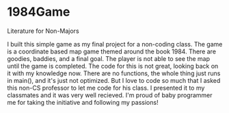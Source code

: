 # 1984Game

Literature for Non-Majors


I built this simple game as my final project for a non-coding class. The game is a coordinate based map game themed around the book 1984. There are goodies, baddies, and a final goal. The player is not able to see the map until the game is completed. The code for this is not great, looking back on it with my knowledge now. There are no functions, the whole thing just runs in main(), and it's just not optimized. But I love to code so much that I asked this non-CS professor to let me code for his class. I presented it to my classmates and it was very well recieved. I'm proud of baby programmer me for taking the initiative and following my passions!
